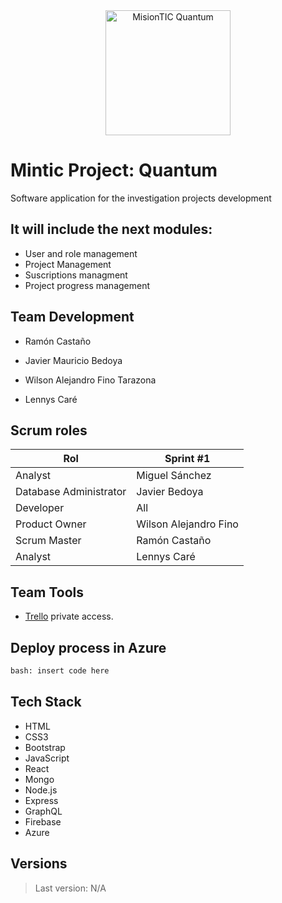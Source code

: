 <div align="center"><img src="https://i.ibb.co/yn7tSgR/Quantumlogo.jpg" alt="MisionTIC Quantum" height="200" /> </div>

# Mintic Project: Quantum

Software application for the investigation projects development
<br>

## It will include the next modules:

- User and role management
- Project Management
- Suscriptions managment
- Project progress management

## Team Development

- Ramón Castaño

- Javier Mauricio Bedoya
- Wilson Alejandro Fino Tarazona
- Lennys Caré

## Scrum roles

| Rol                    | Sprint #1             |
| ---------------------- | --------------------- |
| Analyst                | Miguel Sánchez        |
| Database Administrator | Javier Bedoya         |
| Developer              | All                   |
| Product Owner          | Wilson Alejandro Fino |
| Scrum Master           | Ramón Castaño         |
| Analyst                | Lennys Caré           |

## Team Tools

- [Trello](https://trello.com/b/WnYfbbbc/proyecto-desarrollo-web-mintic) private access.

## Deploy process in Azure

```html
bash: insert code here
```

## Tech Stack

- HTML
- CSS3
- Bootstrap
- JavaScript
- React
- Mongo
- Node.js
- Express
- GraphQL
- Firebase
- Azure

## Versions

> Last version: N/A
